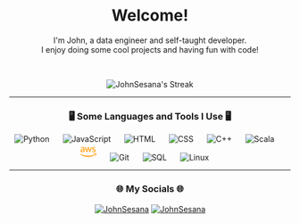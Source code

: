 <div align="center">
 
  # Welcome!
  I'm John, a data engineer and self-taught developer.
  <br>
  I enjoy doing some cool projects and having fun with code!

  <br>

  <div>      

![JohnSesana's Streak](https://github-readme-streak-stats.herokuapp.com/?user=JohnSesana&theme=chartreuse-dark&hide_border=true)

  </div>
  
  ---

  ### 🖥️ Some Languages and Tools I Use 🖥️
  <div>
    <img alt="Python" width="30px" style="padding-right:20px;" src="https://cdn.jsdelivr.net/gh/devicons/devicon/icons/python/python-original.svg" />
    <img alt="JavaScript" width="30px" style="padding-right:20px;" src="https://cdn.jsdelivr.net/gh/devicons/devicon/icons/javascript/javascript-original.svg" />
    <img alt="HTML" width="30px" style="padding-right:20px;" src="https://cdn.jsdelivr.net/gh/devicons/devicon/icons/html5/html5-original.svg" />
    <img alt="CSS" width="30px" style="padding-right:20px;" src="https://cdn.jsdelivr.net/gh/devicons/devicon/icons/css3/css3-original.svg" />
    <img alt="C++" width="30px" style="padding-right:20px;" src="https://cdn.jsdelivr.net/gh/devicons/devicon/icons/cplusplus/cplusplus-original.svg" />
    <img alt="Scala" width="30px" style="padding-right:20px;" src="https://cdn.jsdelivr.net/gh/devicons/devicon/icons/scala/scala-original.svg" />
    <img alt="AWS" width="30px" style="padding-right:20px;" src="https://raw.githubusercontent.com/devicons/devicon/master/icons/amazonwebservices/amazonwebservices-plain-wordmark.svg" />
    <img alt="Git" width="30px" style="padding-right:20px;" src="https://cdn.jsdelivr.net/gh/devicons/devicon/icons/git/git-original.svg" />
    <img alt="SQL" width="30px" style="padding-right:20px;" src="https://cdn.jsdelivr.net/gh/devicons/devicon/icons/postgresql/postgresql-original.svg" />
    <img alt="Linux" width="30px" style="padding-right:20px;" src="https://cdn.jsdelivr.net/gh/devicons/devicon/icons/linux/linux-original.svg" />
  </div>

  ---
  ### 🌐 My Socials 🌐
  <div>
    <a href="https://x.com/JohnSesana" target="blank"><img align="center" src="https://raw.githubusercontent.com/rahuldkjain/github-profile-readme-generator/master/src/images/icons/Social/twitter.svg" alt="JohnSesana" height="30" width="30" /></a>
    <a href="https://www.linkedin.com/in/johnsesana/" target="blank"><img align="center" src="https://raw.githubusercontent.com/rahuldkjain/github-profile-readme-generator/master/src/images/icons/Social/linked-in-alt.svg" alt="JohnSesana" height="30" width="30" /></a>
  </div>
</div>
